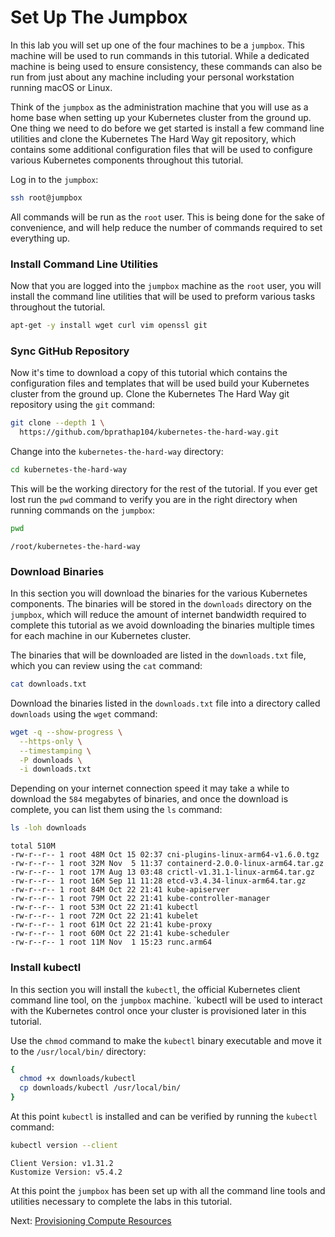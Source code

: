 # Set Up The Jumpbox

In this lab you will set up one of the four machines to be a `jumpbox`. This machine will be used to run commands in this tutorial. While a dedicated machine is being used to ensure consistency, these commands can also be run from just about any machine including your personal workstation running macOS or Linux.

Think of the `jumpbox` as the administration machine that you will use as a home base when setting up your Kubernetes cluster from the ground up. One thing we need to do before we get started is install a few command line utilities and clone the Kubernetes The Hard Way git repository, which contains some additional configuration files that will be used to configure various Kubernetes components throughout this tutorial. 

Log in to the `jumpbox`:

```bash
ssh root@jumpbox
```

All commands will be run as the `root` user. This is being done for the sake of convenience, and will help reduce the number of commands required to set everything up.

### Install Command Line Utilities

Now that you are logged into the `jumpbox` machine as the `root` user, you will install the command line utilities that will be used to preform various tasks throughout the tutorial. 

```bash
apt-get -y install wget curl vim openssl git
```

### Sync GitHub Repository

Now it's time to download a copy of this tutorial which contains the configuration files and templates that will be used build your Kubernetes cluster from the ground up. Clone the Kubernetes The Hard Way git repository using the `git` command:

```bash
git clone --depth 1 \
  https://github.com/bprathap104/kubernetes-the-hard-way.git
```

Change into the `kubernetes-the-hard-way` directory:

```bash
cd kubernetes-the-hard-way
```

This will be the working directory for the rest of the tutorial. If you ever get lost run the `pwd` command to verify you are in the right directory when running commands on the `jumpbox`:

```bash
pwd
```

```text
/root/kubernetes-the-hard-way
```

### Download Binaries

In this section you will download the binaries for the various Kubernetes components. The binaries will be stored in the `downloads` directory on the `jumpbox`, which will reduce the amount of internet bandwidth required to complete this tutorial as we avoid downloading the binaries multiple times for each machine in our Kubernetes cluster.

The binaries that will be downloaded are listed in the `downloads.txt` file, which you can review using the `cat` command:

```bash
cat downloads.txt
```

Download the binaries listed in the `downloads.txt` file into a directory called `downloads` using the `wget` command:

```bash
wget -q --show-progress \
  --https-only \
  --timestamping \
  -P downloads \
  -i downloads.txt
```

Depending on your internet connection speed it may take a while to download the `584` megabytes of binaries, and once the download is complete, you can list them using the `ls` command:

```bash
ls -loh downloads
```

```text
total 510M
-rw-r--r-- 1 root 48M Oct 15 02:37 cni-plugins-linux-arm64-v1.6.0.tgz
-rw-r--r-- 1 root 32M Nov  5 11:37 containerd-2.0.0-linux-arm64.tar.gz
-rw-r--r-- 1 root 17M Aug 13 03:48 crictl-v1.31.1-linux-arm64.tar.gz
-rw-r--r-- 1 root 16M Sep 11 11:28 etcd-v3.4.34-linux-arm64.tar.gz
-rw-r--r-- 1 root 84M Oct 22 21:41 kube-apiserver
-rw-r--r-- 1 root 79M Oct 22 21:41 kube-controller-manager
-rw-r--r-- 1 root 53M Oct 22 21:41 kubectl
-rw-r--r-- 1 root 72M Oct 22 21:41 kubelet
-rw-r--r-- 1 root 61M Oct 22 21:41 kube-proxy
-rw-r--r-- 1 root 60M Oct 22 21:41 kube-scheduler
-rw-r--r-- 1 root 11M Nov  1 15:23 runc.arm64
```

### Install kubectl

In this section you will install the `kubectl`, the official Kubernetes client command line tool, on the `jumpbox` machine. `kubectl will be used to interact with the Kubernetes control once your cluster is provisioned later in this tutorial.

Use the `chmod` command to make the `kubectl` binary executable and move it to the `/usr/local/bin/` directory:

```bash
{
  chmod +x downloads/kubectl
  cp downloads/kubectl /usr/local/bin/
}
```

At this point `kubectl` is installed and can be verified by running the `kubectl` command:

```bash
kubectl version --client
```

```text
Client Version: v1.31.2
Kustomize Version: v5.4.2
```

At this point the `jumpbox` has been set up with all the command line tools and utilities necessary to complete the labs in this tutorial.

Next: [Provisioning Compute Resources](03-compute-resources.md)
